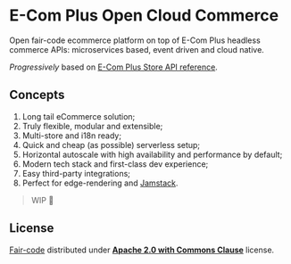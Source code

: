 # E-Com Plus Open Cloud Commerce

Open fair-code ecommerce platform on top of E-Com Plus headless commerce APIs: microservices based, event driven and cloud native.

_Progressively_ based on [E-Com Plus Store API reference](https://developers.e-com.plus/docs/reference/store/).

## Concepts

1. Long tail eCommerce solution;
2. Truly flexible, modular and extensible;
3. Multi-store and i18n ready;
4. Quick and cheap (as possible) serverless setup;
5. Horizontal autoscale with high availability and performance by default;
6. Modern tech stack and first-class dev experience;
7. Easy third-party integrations;
8. Perfect for edge-rendering and [Jamstack](https://jamstack.org/).

> WIP 🚧

## License

[Fair-code](http://faircode.io) distributed under [**Apache 2.0 with Commons Clause**](https://github.com/ecomplus/cloud-commerce/blob/main/LICENSE.md) license.
